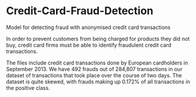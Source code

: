 # Credit-Card-Fraud-Detection
Model for detecting fraud with anonymised credit card transactions

In order to prevent customers from being charged for products they did not buy, credit card firms must be able to identify fraudulent credit card transactions.

The files include credit card transactions done by European cardholders in September 2013.
We have 492 frauds out of 284,807 transactions in our dataset of transactions that took place over the course of two days. The dataset is quite skewed, with frauds making up 0.172% of all transactions in the positive class.